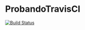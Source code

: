 # ProbandoTravisCI
[![Build Status](https://travis-ci.org/julianesteveb/ProbandoTravisCI1.svg?branch=master)](https://travis-ci.org/julianesteveb/ProbandoTravisCI1)
